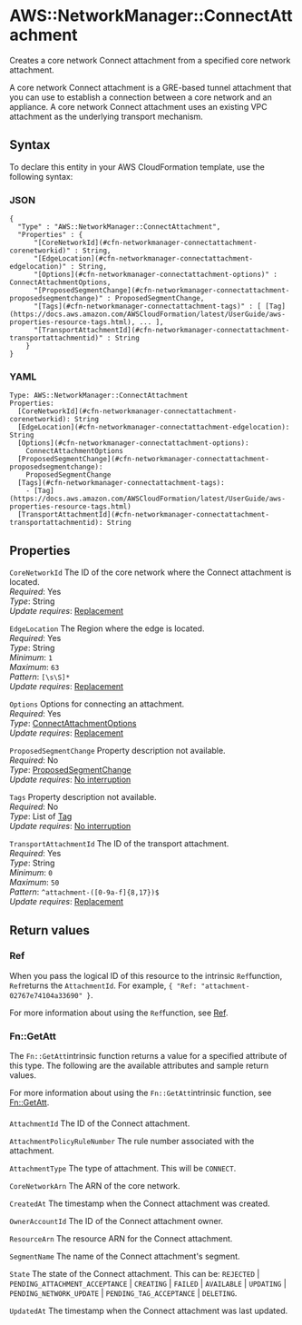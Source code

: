 # AWS::NetworkManager::ConnectAttachment<a name="aws-resource-networkmanager-connectattachment"></a>

Creates a core network Connect attachment from a specified core network attachment\. 

A core network Connect attachment is a GRE\-based tunnel attachment that you can use to establish a connection between a core network and an appliance\. A core network Connect attachment uses an existing VPC attachment as the underlying transport mechanism\.

## Syntax<a name="aws-resource-networkmanager-connectattachment-syntax"></a>

To declare this entity in your AWS CloudFormation template, use the following syntax:

### JSON<a name="aws-resource-networkmanager-connectattachment-syntax.json"></a>

```
{
  "Type" : "AWS::NetworkManager::ConnectAttachment",
  "Properties" : {
      "[CoreNetworkId](#cfn-networkmanager-connectattachment-corenetworkid)" : String,
      "[EdgeLocation](#cfn-networkmanager-connectattachment-edgelocation)" : String,
      "[Options](#cfn-networkmanager-connectattachment-options)" : ConnectAttachmentOptions,
      "[ProposedSegmentChange](#cfn-networkmanager-connectattachment-proposedsegmentchange)" : ProposedSegmentChange,
      "[Tags](#cfn-networkmanager-connectattachment-tags)" : [ [Tag](https://docs.aws.amazon.com/AWSCloudFormation/latest/UserGuide/aws-properties-resource-tags.html), ... ],
      "[TransportAttachmentId](#cfn-networkmanager-connectattachment-transportattachmentid)" : String
    }
}
```

### YAML<a name="aws-resource-networkmanager-connectattachment-syntax.yaml"></a>

```
Type: AWS::NetworkManager::ConnectAttachment
Properties: 
  [CoreNetworkId](#cfn-networkmanager-connectattachment-corenetworkid): String
  [EdgeLocation](#cfn-networkmanager-connectattachment-edgelocation): String
  [Options](#cfn-networkmanager-connectattachment-options): 
    ConnectAttachmentOptions
  [ProposedSegmentChange](#cfn-networkmanager-connectattachment-proposedsegmentchange): 
    ProposedSegmentChange
  [Tags](#cfn-networkmanager-connectattachment-tags): 
    - [Tag](https://docs.aws.amazon.com/AWSCloudFormation/latest/UserGuide/aws-properties-resource-tags.html)
  [TransportAttachmentId](#cfn-networkmanager-connectattachment-transportattachmentid): String
```

## Properties<a name="aws-resource-networkmanager-connectattachment-properties"></a>

`CoreNetworkId`  <a name="cfn-networkmanager-connectattachment-corenetworkid"></a>
The ID of the core network where the Connect attachment is located\.  
*Required*: Yes  
*Type*: String  
*Update requires*: [Replacement](https://docs.aws.amazon.com/AWSCloudFormation/latest/UserGuide/using-cfn-updating-stacks-update-behaviors.html#update-replacement)

`EdgeLocation`  <a name="cfn-networkmanager-connectattachment-edgelocation"></a>
The Region where the edge is located\.  
*Required*: Yes  
*Type*: String  
*Minimum*: `1`  
*Maximum*: `63`  
*Pattern*: `[\s\S]*`  
*Update requires*: [Replacement](https://docs.aws.amazon.com/AWSCloudFormation/latest/UserGuide/using-cfn-updating-stacks-update-behaviors.html#update-replacement)

`Options`  <a name="cfn-networkmanager-connectattachment-options"></a>
Options for connecting an attachment\.  
*Required*: Yes  
*Type*: [ConnectAttachmentOptions](aws-properties-networkmanager-connectattachment-connectattachmentoptions.md)  
*Update requires*: [Replacement](https://docs.aws.amazon.com/AWSCloudFormation/latest/UserGuide/using-cfn-updating-stacks-update-behaviors.html#update-replacement)

`ProposedSegmentChange`  <a name="cfn-networkmanager-connectattachment-proposedsegmentchange"></a>
Property description not available\.  
*Required*: No  
*Type*: [ProposedSegmentChange](aws-properties-networkmanager-connectattachment-proposedsegmentchange.md)  
*Update requires*: [No interruption](https://docs.aws.amazon.com/AWSCloudFormation/latest/UserGuide/using-cfn-updating-stacks-update-behaviors.html#update-no-interrupt)

`Tags`  <a name="cfn-networkmanager-connectattachment-tags"></a>
Property description not available\.  
*Required*: No  
*Type*: List of [Tag](https://docs.aws.amazon.com/AWSCloudFormation/latest/UserGuide/aws-properties-resource-tags.html)  
*Update requires*: [No interruption](https://docs.aws.amazon.com/AWSCloudFormation/latest/UserGuide/using-cfn-updating-stacks-update-behaviors.html#update-no-interrupt)

`TransportAttachmentId`  <a name="cfn-networkmanager-connectattachment-transportattachmentid"></a>
The ID of the transport attachment\.  
*Required*: Yes  
*Type*: String  
*Minimum*: `0`  
*Maximum*: `50`  
*Pattern*: `^attachment-([0-9a-f]{8,17})$`  
*Update requires*: [Replacement](https://docs.aws.amazon.com/AWSCloudFormation/latest/UserGuide/using-cfn-updating-stacks-update-behaviors.html#update-replacement)

## Return values<a name="aws-resource-networkmanager-connectattachment-return-values"></a>

### Ref<a name="aws-resource-networkmanager-connectattachment-return-values-ref"></a>

When you pass the logical ID of this resource to the intrinsic `Ref`function, `Ref`returns the `AttachmentId`\. For example, `{ "Ref: "attachment-02767e74104a33690" }`\.

For more information about using the `Ref`function, see [Ref](https://docs.aws.amazon.com/AWSCloudFormation/latest/UserGuide/intrinsic-function-reference-ref.html)\.

### Fn::GetAtt<a name="aws-resource-networkmanager-connectattachment-return-values-fn--getatt"></a>

The `Fn::GetAtt`intrinsic function returns a value for a specified attribute of this type\. The following are the available attributes and sample return values\.

For more information about using the `Fn::GetAtt`intrinsic function, see [Fn::GetAtt](https://docs.aws.amazon.com/AWSCloudFormation/latest/UserGuide/intrinsic-function-reference-getatt.html)\.

#### <a name="aws-resource-networkmanager-connectattachment-return-values-fn--getatt-fn--getatt"></a>

`AttachmentId`  <a name="AttachmentId-fn::getatt"></a>
The ID of the Connect attachment\.

`AttachmentPolicyRuleNumber`  <a name="AttachmentPolicyRuleNumber-fn::getatt"></a>
The rule number associated with the attachment\.

`AttachmentType`  <a name="AttachmentType-fn::getatt"></a>
The type of attachment\. This will be `CONNECT`\.

`CoreNetworkArn`  <a name="CoreNetworkArn-fn::getatt"></a>
The ARN of the core network\.

`CreatedAt`  <a name="CreatedAt-fn::getatt"></a>
The timestamp when the Connect attachment was created\.

`OwnerAccountId`  <a name="OwnerAccountId-fn::getatt"></a>
The ID of the Connect attachment owner\.

`ResourceArn`  <a name="ResourceArn-fn::getatt"></a>
The resource ARN for the Connect attachment\.

`SegmentName`  <a name="SegmentName-fn::getatt"></a>
The name of the Connect attachment's segment\.

`State`  <a name="State-fn::getatt"></a>
The state of the Connect attachment\. This can be: `REJECTED` \| `PENDING_ATTACHMENT_ACCEPTANCE` \| `CREATING` \| `FAILED` \| `AVAILABLE` \| `UPDATING` \| ` PENDING_NETWORK_UPDATE` \| `PENDING_TAG_ACCEPTANCE` \| `DELETING`\. 

`UpdatedAt`  <a name="UpdatedAt-fn::getatt"></a>
The timestamp when the Connect attachment was last updated\.